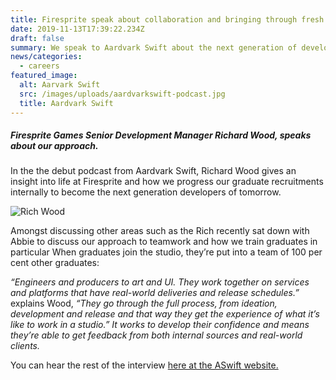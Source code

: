 ```yaml
---
title: Firesprite speak about collaboration and bringing through fresh talent
date: 2019-11-13T17:39:22.234Z
draft: false
summary: We speak to Aardvark Swift about the next generation of developers.
news/categories:
  - careers
featured_image:
  alt: Aarvark Swift
  src: /images/uploads/aardvarkswift-podcast.jpg
  title: Aardvark Swift
---
```

##### Firesprite Games Senior Development Manager Richard Wood, speaks about our approach.

In the the debut podcast from Aardvark Swift, Richard Wood gives an insight into life at Firesprite and how we progress our graduate recruitments internally to become the next generation developers of tomorrow.

![Rich Wood](/images/uploads/Richard-Wood-2-768x553.jpg "Rich Wood")



Amongst discussing other areas such as the Rich recently sat down with Abbie to discuss our approach to teamwork and how we train graduates in particular When graduates join the studio, they’re put into a team of 100 per cent other graduates:

*“Engineers and producers to art and UI. They work together on services and platforms that have real-world deliveries and release schedules.”* explains Wood, *“They go through the full process, from ideation, development and release and that way they get the experience of what it’s like to work in a studio.” It works to develop their confidence and means they’re able to get feedback from both internal sources and real-world clients.*

You can hear the rest of the interview [here at the ASwift website.](https://aswift.com/2020/01/debut-aardvark-swift-podcast-1-richard-wood-firesprite-games/)
